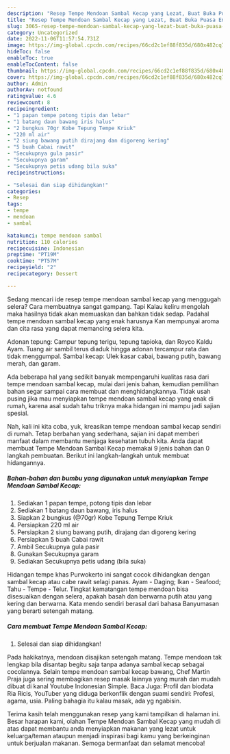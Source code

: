 ```yaml
---
description: "Resep Tempe Mendoan Sambal Kecap yang Lezat, Buat Buka Puasa Enak"
title: "Resep Tempe Mendoan Sambal Kecap yang Lezat, Buat Buka Puasa Enak"
slug: 3065-resep-tempe-mendoan-sambal-kecap-yang-lezat-buat-buka-puasa-enak
category: Uncategorized
date: 2022-11-06T11:57:54.731Z
image: https://img-global.cpcdn.com/recipes/66cd2c1ef88f835d/680x482cq70/tempe-mendoan-sambal-kecap-foto-resep-utama.jpg
hideToc: false
enableToc: true
enableTocContent: false
thumbnail: https://img-global.cpcdn.com/recipes/66cd2c1ef88f835d/680x482cq70/tempe-mendoan-sambal-kecap-foto-resep-utama.jpg
cover: https://img-global.cpcdn.com/recipes/66cd2c1ef88f835d/680x482cq70/tempe-mendoan-sambal-kecap-foto-resep-utama.jpg
author: Admin
authorAv: notfound
ratingvalue: 4.6
reviewcount: 8
recipeingredient:
- "1 papan tempe potong tipis dan lebar"
- "1 batang daun bawang iris halus"
- "2 bungkus 70gr Kobe Tepung Tempe Kriuk"
- "220 ml air"
- "2 siung bawang putih dirajang dan digoreng kering"
- "5 buah Cabai rawit"
- "Secukupnya gula pasir"
- "Secukupnya garam"
- "Secukupnya petis udang bila suka"
recipeinstructions:

- "Selesai dan siap dihidangkan!"
categories:
- Resep
tags:
- tempe
- mendoan
- sambal

katakunci: tempe mendoan sambal 
nutrition: 110 calories
recipecuisine: Indonesian
preptime: "PT19M"
cooktime: "PT57M"
recipeyield: "2"
recipecategory: Dessert

---
```



Sedang mencari ide resep tempe mendoan sambal kecap yang menggugah selera? Cara membuatnya sangat gampang. Tapi Kalau keliru mengolah maka hasilnya tidak akan memuaskan dan bahkan tidak sedap. Padahal tempe mendoan sambal kecap yang enak harusnya Kan mempunyai aroma dan cita rasa yang dapat memancing selera kita.


Adonan tepung: Campur tepung terigu, tepung tapioka, dan Royco Kaldu Ayam. Tuang air sambil terus diaduk hingga adonan tercampur rata dan tidak menggumpal. Sambal kecap: Ulek kasar cabai, bawang putih, bawang merah, dan garam.

Ada beberapa hal yang sedikit banyak mempengaruhi kualitas rasa dari tempe mendoan sambal kecap, mulai dari jenis bahan, kemudian pemilihan bahan segar sampai cara membuat dan menghidangkannya. Tidak usah pusing jika mau menyiapkan tempe mendoan sambal kecap yang enak di rumah, karena asal sudah tahu triknya maka hidangan ini mampu jadi sajian spesial.


Nah, kali ini kita coba, yuk, kreasikan tempe mendoan sambal kecap sendiri di rumah. Tetap berbahan yang sederhana, sajian ini dapat memberi manfaat dalam membantu menjaga kesehatan tubuh kita. Anda dapat membuat Tempe Mendoan Sambal Kecap memakai 9 jenis bahan dan 0 langkah pembuatan. Berikut ini langkah-langkah untuk membuat hidangannya.

<!--inarticleads1-->

##### Bahan-bahan dan bumbu yang digunakan untuk menyiapkan Tempe Mendoan Sambal Kecap:

1. Sediakan 1 papan tempe, potong tipis dan lebar
1. Sediakan 1 batang daun bawang, iris halus
1. Siapkan 2 bungkus (@70gr) Kobe Tepung Tempe Kriuk
1. Persiapkan 220 ml air
1. Persiapkan 2 siung bawang putih, dirajang dan digoreng kering
1. Persiapkan 5 buah Cabai rawit
1. Ambil Secukupnya gula pasir
1. Gunakan Secukupnya garam
1. Sediakan Secukupnya petis udang (bila suka)


Hidangan tempe khas Purwokerto ini sangat cocok dihidangkan dengan sambal kecap atau cabe rawit selagi panas. Ayam - Daging; Ikan - Seafood; Tahu - Tempe - Telur. Tingkat kematangan tempe mendoan bisa disesuaikan dengan selera, apakah basah dan berwarna putih atau yang kering dan berwarna. Kata mendo sendiri berasal dari bahasa Banyumasan yang berarti setengah matang. 

<!--inarticleads2-->

##### Cara membuat Tempe Mendoan Sambal Kecap:


1. Selesai dan siap dihidangkan!

Pada hakikatnya, mendoan disajikan setengah matang. Tempe mendoan tak lengkap bila disantap begitu saja tanpa adanya sambal kecap sebagai cocolannya. Selain tempe mendoan sambal kecap bawang, Chef Martin Praja juga sering membagikan resep masak lainnya yang murah dan mudah dibuat di kanal Youtube Indonesian Simple. Baca Juga: Profil dan biodata Ria Ricis, YouTuber yang diduga berkonflik dengan suami sendiri: Profesi, agama, usia. Paling bahagia itu kalau masak, ada yg ngabisin. 

Terima kasih telah menggunakan resep yang kami tampilkan di halaman ini. Besar harapan kami, olahan Tempe Mendoan Sambal Kecap yang mudah di atas dapat membantu anda menyiapkan makanan yang lezat untuk keluarga/teman ataupun menjadi inspirasi bagi kamu yang berkeinginan untuk berjualan makanan. Semoga bermanfaat dan selamat mencoba!

